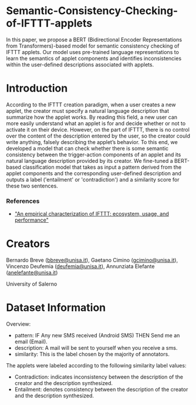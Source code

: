 # Semantic-Consistency-Checking-of-IFTTT-applets
In this paper, we propose a BERT (Bidirectional Encoder Representations from Transformers)-based model for semantic consistency checking of IFTTT applets. Our model uses pre-trained language representations to learn the semantics of applet components and identifies inconsistencies within the user-defined descriptions associated with applets.


# Introduction
According to the IFTTT creation paradigm, when a user creates a new applet, the creator must specify a natural language description that summarize how the applet works. By reading this field, a new user can more easily understand what an applet is for and decide whether or not to activate it on their device. However, on the part of IFTTT, there is no control over the content of the description entered by the user, so the creator could write anything, falsely describing the applet’s behavior. To this end, we developed a model that can check whether there is some semantic consistency between the trigger-action components of an applet and its natural language description provided by its creator. We fine-tuned a BERT-based classification model that takes as input a pattern derived from the applet components and the corresponding user-defined description and outputs a label ('entailment' or 'contradiction') and a similarity score for these two sentences.

### References
* ["An empirical characterization of IFTTT: ecosystem, usage, and performance"](https://doi.org/10.1145/3131365.3131369)


# Creators
Bernardo Breve (bbreve@unisa.it), Gaetano Cimino (gcimino@unisa.it), Vincenzo Deufemia (deufemia@unisa.it), Annunziata Elefante (anelefante@unisa.it)

University of Salerno


# Dataset Information
Overview:

* pattern: IF Any new SMS received (Android SMS) THEN Send me an email (Email).
* description: A mail will be sent to yourself when you receive a sms.
* similarity: This is the label chosen by the majority of annotators.

The applets were labeled according to the following similarity label values:

* Contradiction: indicates inconsistency between the description of the creator and the description synthesized.
* Entailment: denotes consistency between the description of the creator and the description synthesized.
